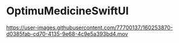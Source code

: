 # OptimuMedicineSwiftUI


https://user-images.githubusercontent.com/77700137/160253870-d0385fab-cd70-4135-9e68-4c9e5a393bd4.mov
